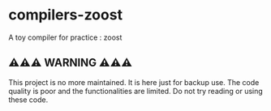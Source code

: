 # compilers-zoost
A toy compiler for practice : zoost

## ⚠️⚠️⚠️ WARNING ⚠️⚠️⚠️

This project is no more maintained. It is here just for backup use. The code quality is poor and the functionalities are limited. Do not try reading or using these code.
